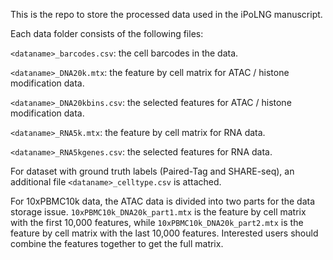 This is the repo to store the processed data used in the iPoLNG manuscript.

Each data folder consists of the following files:

``<dataname>_barcodes.csv``: the cell barcodes in the data.

``<dataname>_DNA20k.mtx``: the feature by cell matrix for ATAC / histone modification data.

``<dataname>_DNA20kbins.csv``: the selected features for ATAC / histone modification data.

``<dataname>_RNA5k.mtx``: the feature by cell matrix for RNA data.

``<dataname>_RNA5kgenes.csv``: the selected features for RNA data.

For dataset with ground truth labels (Paired-Tag and SHARE-seq), an additional file ``<dataname>_celltype.csv`` is attached.

For 10xPBMC10k data, the ATAC data is divided into two parts for the data storage issue. ``10xPBMC10k_DNA20k_part1.mtx`` is the feature by cell matrix with the first 10,000 features, while ``10xPBMC10k_DNA20k_part2.mtx`` is the feature by cell matrix with the last 10,000 features. Interested users should combine the features together to get the full matrix.
